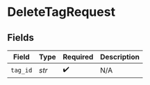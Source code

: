 # DeleteTagRequest


## Fields

| Field              | Type               | Required           | Description        |
| ------------------ | ------------------ | ------------------ | ------------------ |
| `tag_id`           | *str*              | :heavy_check_mark: | N/A                |